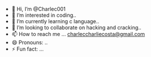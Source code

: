 - 👋 Hi, I’m @Charlec001
- 👀 I’m interested in coding..
- 🌱 I’m currently learning c language..
- 💞️ I’m looking to collaborate on hacking and cracking..
- 📫 How to reach me ... charleccharliecosta@gmail.com
- 😄 Pronouns: ..
- ⚡ Fun fact: ...

<!---
Charlec001/Charlec001 is a ✨ special ✨ repository because its `README.md` (this file) appears on your GitHub profile.
You can click the Preview link to take a look at your changes.
--->
